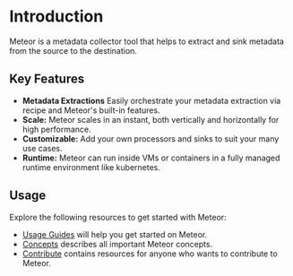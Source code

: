 # Introduction

Meteor is a metadata collector tool that helps to extract and sink metadata from the source to the destination.

## Key Features

* **Metadata Extractions** Easily orchestrate your metadata extraction via recipe and Meteor's built-in features.
* **Scale:** Meteor scales in an instant, both vertically and horizontally for high performance.
* **Customizable:** Add your own processors and sinks to suit your many use cases.
* **Runtime:** Meteor can run inside VMs or containers in a fully managed runtime environment like kubernetes.

## Usage

Explore the following resources to get started with Meteor:

* [Usage Guides](https://github.com/odpf/meteor/tree/8cd8885b49271bd7aa5725101f9315278da646d2/docs/guides/usage.md) will help you get started on Meteor.
* [Concepts](https://github.com/odpf/meteor/tree/8cd8885b49271bd7aa5725101f9315278da646d2/docs/concepts/README.md) describes all important Meteor concepts.
* [Contribute](https://github.com/odpf/meteor/tree/8cd8885b49271bd7aa5725101f9315278da646d2/docs/contribute/contribution.md) contains resources for anyone who wants to contribute to Meteor.

